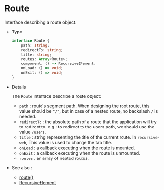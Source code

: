# Route

Interface describing a route object.

-   Type

    ```ts
    interface Route {
        path: string;
        redirectTo: string;
        title: string;
        routes: Array<Route>;
        component: () => RecursiveElement;
        onLoad: () => void;
        onExit: () => void;
    }
    ```

-   Details

    The `Route` interface describe a route object:

    -   `path` : route's segment path. When designing the root route, this value should be `"/"`, but in case of a nested route, no backslash `/` is needed.
    -   `redirectTo` : the absolute path of a route that the application will try to redirect to. e.g : to redirect to the users path, we should use the value `/users`.
    -   `title` : string representing the title of the current route. In `recursive-web`, This value is used to change the tab title.
    -   `onLoad` : a callback executing when the route is mounted.
    -   `onExit` : a callback executing when the route is unmounted.
    -   `routes` : an array of nested routes.

-   See also :

    -   [route()](/recursive-docs/core/route)
    -   [RecursiveElement](/recursive-docs/core/RecursiveElement)
